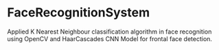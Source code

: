 # FaceRecognitionSystem
Applied K Nearest Neighbour classification algorithm in face recognition using OpenCV and HaarCascades CNN Model for frontal face detection.

